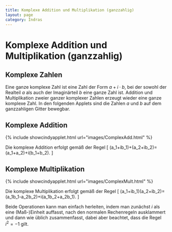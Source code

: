 ```yaml
---
title: Komplexe Addition und Multiplikation (ganzzahlig)
layout: page
category: Indras
---
```


# Komplexe Addition und Multiplikation (ganzzahlig)

## Komplexe Zahlen
Eine ganze komplexe Zahl ist eine Zahl der Form $a+i\cdot b$, bei der sowohl der Realteil $a$ als auch der Imaginärteil $b$ eine ganze Zahl ist. Addition und Multiplikation zweier ganzer komplexer Zahlen erzeugt wieder eine ganze komplexe Zahl.
In den folgenden Applets sind die Zahlen $a$ und $b$ auf dem ganzzahligen Gitter bewegbar.


## Komplexe Addition

{% include showcindyapplet.html url="images/ComplexAdd.html" %}


Die komplexe Addition erfolgt gemäß der Regel
\[ (a_1+ib_1)+(a_2+ib_2)=(a_1+a_2)+i(b_1+b_2). \]

## Komplexe Multiplikation

{% include showcindyapplet.html url="images/ComplexMult.html" %}


Die komplexe Multiplikation erfolgt gemäß der Regel
\[ (a_1+ib_1)(a_2+ib_2)=(a_1b_1-a_2b_2)+i(a_1b_2+a_2b_1). \]

Beide Operationen kann man einfach herleiten, indem man zunächst $i$ als eine (Maß-)Einheit auffasst, nach den normalen Rechenregeln ausklammert und dann wie üblich zusammenfasst, dabei aber beachtet, dass die Regel $i^2 =-1$ gilt.
